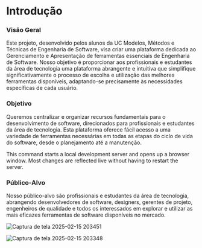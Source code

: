 # Introdução

### Visão Geral

Este projeto, desenvolvido pelos alunos da UC Modelos, Métodos e Técnicas de Engenharia de Software, visa criar uma plataforma dedicada ao Gerenciamento e Apresentação de ferramentas essenciais de Engenharia de Software. Nosso objetivo é proporcionar aos profissionais e estudantes da área de tecnologia uma plataforma abrangente e intuitiva que simplifique significativamente o processo de escolha e utilização das melhores ferramentas disponíveis, adaptando-se precisamente às necessidades específicas de cada usuário.

### Objetivo

Queremos centralizar e organizar recursos fundamentais para o desenvolvimento de software, direcionados para profissionais e estudantes da área de tecnologia. Esta plataforma oferece fácil acesso a uma variedade de ferramentas necessárias em todas as etapas do ciclo de vida do software, desde o planejamento até a manutenção.

This command starts a local development server and opens up a browser window. Most changes are reflected live without having to restart the server.

### Público-Alvo

Nosso público-alvo são profissionais e estudantes da área de tecnologia, abrangendo desenvolvedores de software, designers, gerentes de projeto, engenheiros de qualidade e todos os interessados em explorar e utilizar as mais eficazes ferramentas de software disponíveis no mercado.

![Captura de tela 2025-02-15 203451](https://github.com/user-attachments/assets/3fcff602-602b-4025-bcb4-f8cb302ec781)


![Captura de tela 2025-02-15 203348](https://github.com/user-attachments/assets/519d401d-94e5-4671-b7a4-c9fd5dcdc288)
